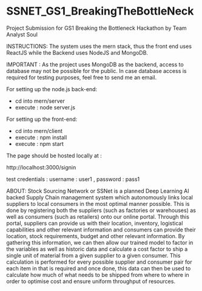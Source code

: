 # SSNET_GS1_BreakingTheBottleNeck
Project Submission for GS1 Breaking the Bottleneck Hackathon by Team Analyst Soul


INSTRUCTIONS:
The system uses the mern stack, thus the front end uses ReactJS while the Backend uses NodeJS and MongoDB.

IMPORTANT : As the project uses MongoDB as the backend, access to database may not be possible for the public. In case database access is required for testing purposes, feel free to send me an email.

For setting up the node.js back-end:
- cd into mern/server
- execute :  node server.js

For setting up the front-end:
- cd into mern/client
- execute : npm install
- execute : npm start

The page should be hosted locally at : 

http://localhost:3000/signin

test credentials : username : user1 , password : pass1



ABOUT:
Stock Sourcing Network or SSNet is a planned Deep Learning AI backed Supply Chain management system which autonomously links local suppliers to local consumers in the most optimal manner possible. This is done by registering both the suppliers (such as factories or warehouses) as well as consumers (such as retailers) onto our online portal. Through this portal, suppliers can provide us with their location, inventory, logistical capabilities and other relevant information and consumers can provide their location, stock requirements, budget and other relevant information. By gathering this information, we can then allow our trained model to factor in the variables as well as historic data and calculate a cost factor to ship a single unit of material from a given supplier to a given consumer. This calculation is performed for every possible supplier and consumer pair for each item in that is required and once done, this data can then be used to calculate how much of what needs to be shipped from where to where in order to optimise cost and ensure uniform throughput of resources.
